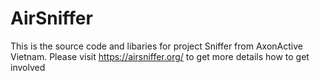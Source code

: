 # AirSniffer
This is the source code and libaries for project Sniffer from AxonActive Vietnam.
Please visit https://airsniffer.org/ to get more details how to get involved
